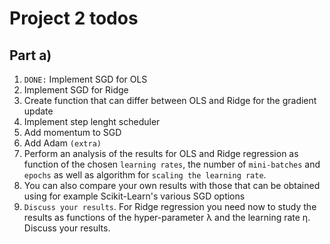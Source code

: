 # Project 2 todos

## Part a)
1. ```DONE:``` Implement SGD for OLS <br>
2. Implement SGD for Ridge <br>
3. Create function that can differ between OLS and Ridge for the gradient update <br>
4. Implement step lenght scheduler <br>
5. Add momentum to SGD <br>
6. Add Adam ```(extra)``` <br>
7. Perform an analysis of the results for OLS and Ridge regression as function of the chosen ```learning rates```, the number of ```mini-batches``` and ```epochs``` as well as algorithm for ```scaling the learning rate```. <br> 
8. You can also compare your own results with those that can be obtained using for example Scikit-Learn's various SGD options <br>
9. ```Discuss your results```. For Ridge regression you need now to study the results as functions of the hyper-parameter λ and the learning rate η. Discuss your results.

